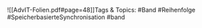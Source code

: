 
![[AdvIT-Folien.pdf#page=48]]Tags & Topics:
   #Band
   #Reihenfolge
   #SpeicherbasierteSynchronisation
   #band